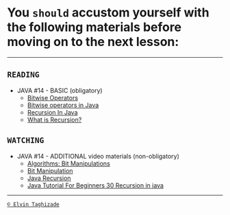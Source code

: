 # You `should` accustom yourself with the following materials before moving on to the next lesson:
---

## `READING`

- JAVA #14 - BASIC (obligatory)
    - [Bitwise Operators](https://www.tutorialspoint.com/Java-Bitwise-Operators)
    - [Bitwise operators in Java](https://www.geeksforgeeks.org/bitwise-operators-in-java/)
    - [Recursion In Java](https://www.baeldung.com/java-recursion)
    - [What is Recursion?](https://www.geeksforgeeks.org/recursion-in-java/)

## `WATCHING`

- JAVA #14 - ADDITIONAL video materials (non-obligatory)
    - [Algorithms: Bit Manipulations](https://youtu.be/NLKQEOgBAnw)
    - [Bit Manipulation](https://youtu.be/7jkIUgLC29I)
    - [Java Recursion](https://youtu.be/neuDuf_i8Sg)
    - [Java Tutorial For Beginners 30 Recursion in java](https://youtu.be/PfzsbUFVMLY)

---

[`© Elvin Taghizade`](elvintaghiyev184@gmail.com)